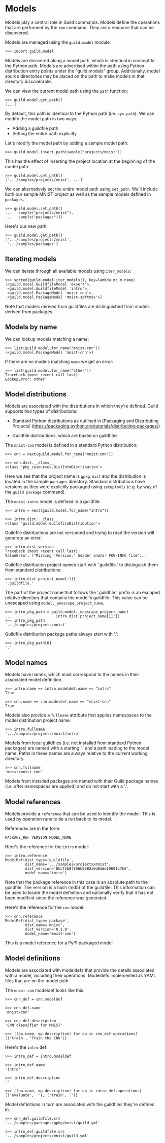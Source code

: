 # Models

Models play a central role in Guild commands. Models define the
operations that are performed by the `run` command. They are a
resource that can be discovered.

Models are managed using the `guild.model` module:

    >>> import guild.model

Models are dicovered along a model path, which is identical in concept
to the Python path. Models are advertised within the path using Python
distribution entry points under the "guild.models"
group. Additionally, model source directories may be placed on the
path to make models in that directory discoverable.

We can view the current model path using the `path` function:

    >>> guild.model.get_path()
    [...]

By default, this path is identical to the Python path
(i.e. `sys.path`). We can modify the model path in two ways:

- Adding a guildfile path
- Setting the entire path explicitly

Let's modify the model path by adding a sample model path:

    >>> guild.model.insert_path(sample("projects/mnist"))

This has the effect of inserting the project location at the beginning
of the model path:

    >>> guild.model.get_path()
    ['.../samples/projects/mnist', ...]

We can alternatively set the entire model path using `set_path`. We'll
include both our sample MNIST project as well as the sample models
defined in `packages`.

    >>> guild.model.set_path([
    ...   sample("projects/mnist"),
    ...   sample("packages")])

Here's our new path:

    >>> guild.model.get_path()
    ['.../samples/projects/mnist',
     '.../samples/packages']

## Iterating models

We can iterate through all available models using `iter_models`:

    >>> sorted(guild.model.iter_models(), key=lambda m: m.name)
    [<guild.model.GuildfileModel 'expert'>,
     <guild.model.GuildfileModel 'intro'>,
     <guild.model.PackageModel 'mnist-cnn'>,
     <guild.model.PackageModel 'mnist-softmax'>]

Note that models derived from guildfiles are distinguished from models
derived from packages.

## Models by name

We can lookup models matching a name:

    >>> list(guild.model.for_name("mnist-cnn"))
    [<guild.model.PackageModel 'mnist-cnn'>]

If there are no models matching `name` we get an error:

    >>> list(guild.model.for_name("other"))
    Traceback (most recent call last):
    LookupError: other

## Model distributions

Models are associated with the distributions in which they're
defined. Guild supports two types of distributions:

- Standard Python distributions as outlined in
  [Packaging and Distributing Projects]
  (https://packaging.python.org/tutorials/distributing-packages/)

- Guildfile distributions, which are based on guildfiles

The `mnist-cnn` model is defined in a standard Python distribution:

    >>> cnn = next(guild.model.for_name("mnist-cnn"))

    >>> cnn.dist.__class__
    <class 'pkg_resources.DistInfoDistribution'>

Here we see that the project name is `gpkg.dist` and the distribution
is located in the sample `packages` directory. Standard
distributions have versions as they were explicitly packaged using
`setuptools` (e.g. by way of the `guild package` command).

The `mnist-intro` model is defined in a guildfile:

    >>> intro = next(guild.model.for_name("intro"))

    >>> intro.dist.__class__
    <class 'guild.model.GuildfileDistribution'>

Guildfile distributions are not versioned and trying to read the
version will generate an error:

    >>> intro.dist.version
    Traceback (most recent call last):
    ValueError: ("Missing 'Version:' header and/or PKG-INFO file"...

Guildfile distribution project names start with '.guildfile.' to
distinguish them from standard distributions:

    >>> intro.dist.project_name[:11]
    '.guildfile.'

The part of the project name that follows the '.guildfile.' prefix is
an escaped relative directory that contains the model's
guildfile. This value can be unescaped using
`model._unescape_project_name`.

    >>> intro_pkg_path = guild.model._unescape_project_name(
    ...                    intro.dist.project_name[11:])
    >>> intro_pkg_path
    '.../samples/projects/mnist'

Guildfile distribution package paths always start with '.':

    >>> intro_pkg_path[0]
    '.'

## Model names

Models have names, which must correspond to the names in their
associated model definition.

    >>> intro.name == intro.modeldef.name == "intro"
    True

    >>> cnn.name == cnn.modeldef.name == "mnist-cnn"
    True

Models also provide a `fullname` attribute that applies namespaces to
the model distribution project name:

    >>> intro.fullname
    '.../samples/projects/mnist/intro'

Models from local guildfiles (i.e. not installed from standard Python
packages) are named with a starting '.' and a path leading to the
model name. Paths in these names are always relative to the current
working directory.

    >>> cnn.fullname
    'mnist/mnist-cnn'

Models from installed packages are named with their Guild package
names (i.e. after namespaces are applied) and do not start with a '.'.

## Model references

Models provide a `reference` that can be used to identify the
model. This is used by operation runs to tie a run back to its model.

References are in the form:

    PACKAGE_REF VERSION MODEL_NAME

Here's the reference for the `intro` model:

    >>> intro.reference
    ModelRef(dist_type='guildfile',
             dist_name='.../samples/projects/mnist',
             dist_version='8bbf2b8f806b8602a0d0a6d1969fc7b8',
             model_name='intro')

Note that the package reference in this case is an absolute path to
the guildfile. The version is a hash (md5) of the guildfile. This
information can be used to locate the model definition and optionally
verify that it has not been modified since the reference was
generated.

Here's the reference for the `cnn` model:

    >>> cnn.reference
    ModelRef(dist_type='package',
             dist_name='mnist',
             dist_version='0.1.0',
             model_name='mnist-cnn')

This is a model reference for a PyPI packaged model.

## Model definitions

Models are associated with modeldefs that provide the details
associated with a model, including their operations. Modeldefs
implemented as YAML files that are on the model path

The `mnist-cnn` modeldef looks like this:

    >>> cnn_def = cnn.modeldef

    >>> cnn_def.name
    'mnist-cnn'

    >>> cnn_def.description
    'CNN classifier for MNIST'

    >>> [(op.name, op.description) for op in cnn_def.operations]
    [('train', 'Train the CNN')]

Here's the `intro` def:

    >>> intro_def = intro.modeldef

    >>> intro_def.name
    'intro'

    >>> intro_def.description
    ''

    >>> [(op.name, op.description) for op in intro_def.operations]
    [('evaluate', ''), ('train', '')]

Model definitions in turn are associated with the guildfiles they're
defined in.

    >>> cnn_def.guildfile.src
    '.../samples/packages/gpkg/mnist/guild.yml'

    >>> intro_def.guildfile.src
    '.../samples/projects/mnist/guild.yml'
